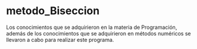 # metodo_Biseccion
Los conocimientos que se adquirieron en la materia de Programación, además de los conocimientos que se  adquirieron en métodos numéricos se llevaron a cabo para realizar este programa.
